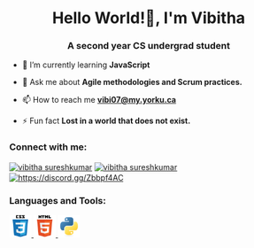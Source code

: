 <h1 align="center">Hello World!👋, I'm Vibitha</h1>
<h3 align="center">A second year CS undergrad student</h3>

- 🌱 I’m currently learning **JavaScript**

- 💬 Ask me about **Agile methodologies and Scrum practices.**

- 📫 How to reach me **vibi07@my.yorku.ca**

- ⚡ Fun fact **Lost in a world that does not exist.**

<h3 align="left">Connect with me:</h3>
<p align="left">
<a href="https://linkedin.com/in/vibitha sureshkumar" target="blank"><img align="center" src="https://raw.githubusercontent.com/rahuldkjain/github-profile-readme-generator/master/src/images/icons/Social/linked-in-alt.svg" alt="vibitha sureshkumar" height="30" width="40" /></a>
<a href="https://www.leetcode.com/vibitha sureshkumar" target="blank"><img align="center" src="https://raw.githubusercontent.com/rahuldkjain/github-profile-readme-generator/master/src/images/icons/Social/leet-code.svg" alt="vibitha sureshkumar" height="30" width="40" /></a>
<a href="https://discord.gg/https://discord.gg/Zbbpf4AC" target="blank"><img align="center" src="https://raw.githubusercontent.com/rahuldkjain/github-profile-readme-generator/master/src/images/icons/Social/discord.svg" alt="https://discord.gg/Zbbpf4AC" height="30" width="40" /></a>
</p>

<h3 align="left">Languages and Tools:</h3>
<p align="left"> <a href="https://www.w3schools.com/css/" target="_blank" rel="noreferrer"> <img src="https://raw.githubusercontent.com/devicons/devicon/master/icons/css3/css3-original-wordmark.svg" alt="css3" width="40" height="40"/> </a> <a href="https://www.w3.org/html/" target="_blank" rel="noreferrer"> <img src="https://raw.githubusercontent.com/devicons/devicon/master/icons/html5/html5-original-wordmark.svg" alt="html5" width="40" height="40"/> </a> <a href="https://www.python.org" target="_blank" rel="noreferrer"> <img src="https://raw.githubusercontent.com/devicons/devicon/master/icons/python/python-original.svg" alt="python" width="40" height="40"/> </a> </p>
